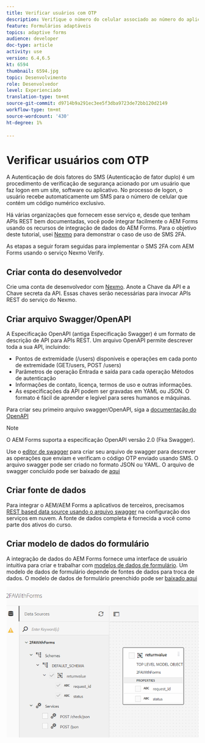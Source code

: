 ```yaml
---
title: Verificar usuários com OTP
description: Verifique o número do celular associado ao número do aplicativo usando OTP.
feature: Formulários adaptáveis
topics: adaptive forms
audience: developer
doc-type: article
activity: use
version: 6.4,6.5
kt: 6594
thumbnail: 6594.jpg
topic: Desenvolvimento
role: Desenvolvedor
level: Experienciado
translation-type: tm+mt
source-git-commit: d9714b9a291ec3ee5f3dba9723de72bb120d2149
workflow-type: tm+mt
source-wordcount: '430'
ht-degree: 1%

---
```




# Verificar usuários com OTP

A Autenticação de dois fatores do SMS (Autenticação de fator duplo) é um procedimento de verificação de segurança acionado por um usuário que faz logon em um site, software ou aplicativo. No processo de logon, o usuário recebe automaticamente um SMS para o número de celular que contém um código numérico exclusivo.

Há várias organizações que fornecem esse serviço e, desde que tenham APIs REST bem documentadas, você pode integrar facilmente o AEM Forms usando os recursos de integração de dados do AEM Forms. Para o objetivo deste tutorial, usei [Nexmo](https://developer.nexmo.com/verify/overview) para demonstrar o caso de uso de SMS 2FA.

As etapas a seguir foram seguidas para implementar o SMS 2FA com AEM Forms usando o serviço Nexmo Verify.

## Criar conta do desenvolvedor

Crie uma conta de desenvolvedor com [Nexmo](https://dashboard.nexmo.com/sign-in). Anote a Chave da API e a Chave secreta da API. Essas chaves serão necessárias para invocar APIs REST do serviço do Nexmo.

## Criar arquivo Swagger/OpenAPI

A Especificação OpenAPI (antiga Especificação Swagger) é um formato de descrição de API para APIs REST. Um arquivo OpenAPI permite descrever toda a sua API, incluindo:

* Pontos de extremidade (/users) disponíveis e operações em cada ponto de extremidade (GET/users, POST /users)
* Parâmetros de operação Entrada e saída para cada operação
Métodos de autenticação
* Informações de contato, licença, termos de uso e outras informações.
* As especificações da API podem ser gravadas em YAML ou JSON. O formato é fácil de aprender e legível para seres humanos e máquinas.

Para criar seu primeiro arquivo swagger/OpenAPI, siga a [documentação do OpenAPI](https://swagger.io/docs/specification/2-0/basic-structure/)

>[!NOTE]
> O AEM Forms suporta a especificação OpenAPI versão 2.0 (Fka Swagger).

Use o [editor de swagger](https://editor.swagger.io/) para criar seu arquivo de swagger para descrever as operações que enviam e verificam o código OTP enviado usando SMS. O arquivo swagger pode ser criado no formato JSON ou YAML. O arquivo de swagger concluído pode ser baixado de [aqui](assets/two-factore-authentication-swagger.zip)

## Criar fonte de dados

Para integrar o AEM/AEM Forms a aplicativos de terceiros, precisamos [REST based data source usando o arquivo swagger](https://docs.adobe.com/content/help/en/experience-manager-learn/forms/ic-web-channel-tutorial/parttwo.html) na configuração dos serviços em nuvem. A fonte de dados completa é fornecida a você como parte dos ativos do curso.

## Criar modelo de dados do formulário

A integração de dados do AEM Forms fornece uma interface de usuário intuitiva para criar e trabalhar com [modelos de dados de formulário](https://docs.adobe.com/content/help/en/experience-manager-65/forms/form-data-model/create-form-data-models.html). Um modelo de dados de formulário depende de fontes de dados para troca de dados.
O modelo de dados de formulário preenchido pode ser [baixado aqui](assets/sms-2fa-fdm.zip)

![fdm](assets/2FA-fdm.PNG)

